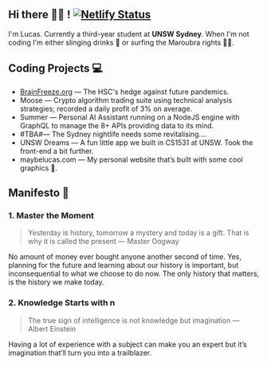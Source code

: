 ## **Hi there** 👋🏼 **!** [![Netlify Status](https://api.netlify.com/api/v1/badges/2807a2fc-8ad6-499b-9551-6a219b67c63d/deploy-status)](https://app.netlify.com/sites/trusting-pare-d99ec7/deploys)

I'm Lucas. Currently a third-year student at **UNSW Sydney**. When I'm not coding I'm either slinging drinks 🍹 or surfing the Maroubra rights 🏄🏻. 

## Coding Projects 💻

- [BrainFreeze.org](http://brainfreeze.org) — The HSC's hedge against future pandemics.
- Moose — Crypto algorithm trading suite using technical analysis strategies; recorded a daily profit of 3% on average.
- Summer — Personal AI Assistant running on a NodeJS engine with GraphQL to manage the 8+ APIs providing data to its mind.
- #TBA#— The Sydney nightlife needs some revitalising....
- UNSW Dreams — A fun little app we built in CS1531 at UNSW. Took the front-end a bit further.
- maybelucas.com — My personal website that’s built with some cool graphics 👀.

## Manifesto 📜

### 1. Master the Moment

> Yesterday is history, tomorrow a mystery and today is a gift. That is why it is called the present — Master Oogway
> 

No amount of money ever bought anyone another second of time. Yes, planning for the future and learning about our history is important, but inconsequential to what we choose to do now. The only history that matters, is the history we make today.

### 2. Knowledge Starts with n

> The true sign of intelligence is not knowledge but imagination — Albert Einstein
> 

Having a lot of experience with a subject can make you an expert but it’s imagination that’ll turn you into a trailblazer.
